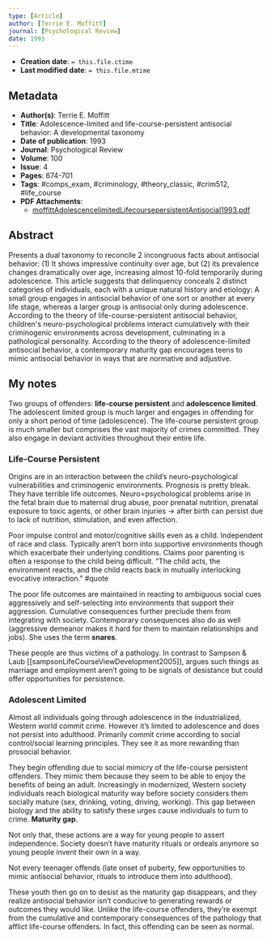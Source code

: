 ```yaml
---
type: [Article]
author: [Terrie E. Moffitt]
journal: [Psychological Review]
date: 1993
---
```


* **Creation date**: `= this.file.ctime`
* **Last modified date**: `= this.file.mtime`

## Metadata

* **Author(s)**: Terrie E. Moffitt
* **Title**: Adolescence-limited and life-course-persistent antisocial behavior: A developmental taxonomy
* **Date of publication**: 1993
* **Journal**: Psychological Review
* **Volume**: 100
* **Issue**: 4
* **Pages**: 674-701
* **Tags**: #comps_exam, #criminology, #theory_classic, #crim512, #life_course
* **PDF Attachments**:
  * [moffittAdolescencelimitedLifecoursepersistentAntisocial1993.pdf](zotero://open-pdf/library/items/EJCPRL5G)

## Abstract

Presents a dual taxonomy to reconcile 2 incongruous facts about antisocial behavior: (1) It shows impressive continuity over age, but (2) its prevalence changes dramatically over age, increasing almost 10-fold temporarily during adolescence. This article suggests that delinquency conceals 2 distinct categories of individuals, each with a unique natural history and etiology: A small group engages in antisocial behavior of one sort or another at every life stage, whereas a larger group is antisocial only during adolescence. According to the theory of life-course-persistent antisocial behavior, children's neuro-psychological problems interact cumulatively with their criminogenic environments across development, culminating in a pathological personality. According to the theory of adolescence-limited antisocial behavior, a contemporary maturity gap encourages teens to mimic antisocial behavior in ways that are normative and adjustive.

## My notes

Two groups of offenders: **life-course persistent** and **adolescence limited**. The adolescent limited group is much larger and engages in offending for only a short period of time (adolescence). The life-course persistent group is much smaller but comprises the vast majority of crimes committed. They also engage in deviant activities throughout their entire life.

### Life-Course Persistent

Origins are in an interaction between the child’s neuro-psychological vulnerabilities and criminogenic environments. Prognosis is pretty bleak. They have terrible life outcomes. Neuro=psychological problems arise in the fetal brain due to maternal drug abuse, poor prenatal nutrition, prenatal exposure to toxic agents, or other brain injuries -> after birth can persist due to lack of nutrition, stimulation, and even affection.

Poor impulse control and motor/cognitive skills even as a child. Independent of race and class. Typically aren’t born into supportive environments though which exacerbate their underlying conditions. Claims poor parenting is often a response to the child being difficult. “The child acts, the environment reacts, and the child reacts back in mutually interlocking evocative interaction.” #quote 

The poor life outcomes are maintained in reacting to ambiguous social cues aggressively and self-selecting into environments that support their aggression. Cumulative consequences further preclude them from integrating with society. Contemporary consequences also do as well (aggressive demeanor makes it hard for them to maintain relationships and jobs). She uses the term **snares**.

These people are thus victims of a pathology. In contrast to Sampson & Laub [[sampsonLifeCourseViewDevelopment2005]], argues such things as marriage and employment aren’t going to be signals of desistance but could offer opportunities for persistence.

### Adolescent Limited

Almost all individuals going through adolescence in the industrialized, Western world commit crime. However it’s limited to adolescence and does not persist into adulthood. Primarily commit crime according to social control/social learning principles. They see it as more rewarding than prosocial behavior.

They begin offending due to social mimicry of the life-course persistent offenders. They mimic them because they seem to be able to enjoy the benefits of being an adult. Increasingly in modernized, Western society individuals reach biological maturity way before society considers them socially mature (sex, drinking, voting, driving, working). This gap between biology and the ability to satisfy these urges cause individuals to turn to crime. **Maturity gap**.

Not only that, these actions are a way for young people to assert independence. Society doesn’t have maturity rituals or ordeals anymore so young people invent their own in a way.

Not every teenager offends (late onset of puberty, few opportunities to mimic antisocial behavior, rituals to introduce them into adulthood).

These youth then go on to desist as the maturity gap disappears, and they realize antisocial behavior isn’t conducive to generating rewards or outcomes they would like. Unlike the life-course offenders, they’re exempt from the cumulative and contemporary consequences of the pathology that afflict life-course offenders. In fact, this offending can be seen as normal.